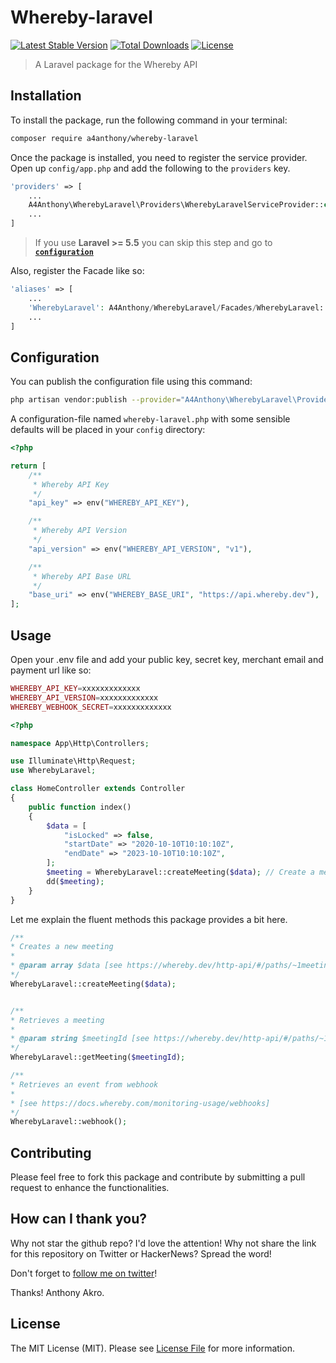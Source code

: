 # Whereby-laravel

[![Latest Stable Version](http://poser.pugx.org/a4anthony/whereby-laravel/v)](https://packagist.org/packages/a4anthony/whereby-laravel)
[![Total Downloads](https://poser.pugx.org/a4anthony/whereby-laravel/downloads)](https://packagist.org/packages/a4anthony/whereby-laravel)
[![License](https://poser.pugx.org/a4anthony/whereby-laravel/license)](https://packagist.org/packages/a4anthony/whereby-laravel)


> A Laravel package for the Whereby API

## Installation

To install the package, run the following command in your terminal:

```bash
composer require a4anthony/whereby-laravel
```

Once the package is installed, you need to register the service provider. Open up `config/app.php` and add the following to the `providers` key.

```php
'providers' => [
    ...
    A4Anthony\WherebyLaravel\Providers\WherebyLaravelServiceProvider::class,
    ...
]
```

> If you use **Laravel >= 5.5** you can skip this step and go to [**`configuration`**](https://github.com/a4anthony/whereby-laravel#configuration)

Also, register the Facade like so:

```php
'aliases' => [
    ...
    'WherebyLaravel': A4Anthony/WherebyLaravel/Facades/WherebyLaravel::class
    ...
]
```


## Configuration

You can publish the configuration file using this command:

```bash
php artisan vendor:publish --provider="A4Anthony\WherebyLaravel\Providers\WherebyLaravelServiceProvider"
```

A configuration-file named `whereby-laravel.php` with some sensible defaults will be placed in your `config` directory:

```php
<?php

return [
    /**
     * Whereby API Key
     */
    "api_key" => env("WHEREBY_API_KEY"),

    /**
     * Whereby API Version
     */
    "api_version" => env("WHEREBY_API_VERSION", "v1"),

    /**
     * Whereby API Base URL
     */
    "base_uri" => env("WHEREBY_BASE_URI", "https://api.whereby.dev"),
];
```

## Usage

Open your .env file and add your public key, secret key, merchant email and payment url like so:

```php
WHEREBY_API_KEY=xxxxxxxxxxxxx
WHEREBY_API_VERSION=xxxxxxxxxxxxx
WHEREBY_WEBHOOK_SECRET=xxxxxxxxxxxxx
```

```php
<?php

namespace App\Http\Controllers;

use Illuminate\Http\Request;
use WherebyLaravel;

class HomeController extends Controller
{
    public function index()
    {
        $data = [
            "isLocked" => false,
            "startDate" => "2020-10-10T10:10:10Z",
            "endDate" => "2023-10-10T10:10:10Z",
        ];
        $meeting = WherebyLaravel::createMeeting($data); // Create a meeting
        dd($meeting);
    }
}
```

Let me explain the fluent methods this package provides a bit here.


```php
/**
* Creates a new meeting
* 
* @param array $data [see https://whereby.dev/http-api/#/paths/~1meetings/post]
*/
WherebyLaravel::createMeeting($data);


/**
* Retrieves a meeting
* 
* @param string $meetingId [see https://whereby.dev/http-api/#/paths/~1meetings/post]
*/
WherebyLaravel::getMeeting($meetingId);

/**
* Retrieves an event from webhook
* 
* [see https://docs.whereby.com/monitoring-usage/webhooks]
*/
WherebyLaravel::webhook();
```

## Contributing

Please feel free to fork this package and contribute by submitting a pull request to enhance the functionalities.

## How can I thank you?

Why not star the github repo? I'd love the attention! Why not share the link for this repository on Twitter or HackerNews? Spread the word!

Don't forget to [follow me on twitter](https://twitter.com/a4anthony_)!

Thanks!
Anthony Akro.

## License

The MIT License (MIT). Please see [License File](LICENSE.md) for more information.

